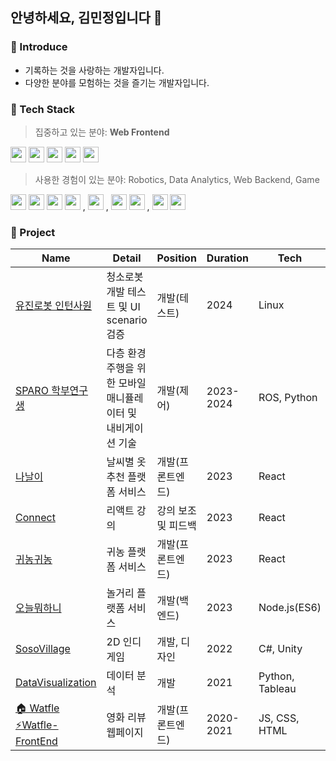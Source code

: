 ## 안녕하세요, 김민정입니다 🙂
### 🚀 Introduce
- 기록하는 것을 사랑하는 개발자입니다.
- 다양한 분야를 모험하는 것을 즐기는 개발자입니다.

### 🚀 Tech Stack
> 집중하고 있는 분야: **Web Frontend**
<div float="left" >
  <img src="https://img.shields.io/badge/HTML-E34F26?style=flat-square&logo=HTML5&logoColor=white" height="25px"/>
  <img src="https://img.shields.io/badge/CSS-1572B6?style=flat-square&logo=CSS3&logoColor=white" height="25px"/>
  <img src="https://img.shields.io/badge/JavaScript-F7D71E?style=flat-square&logo=JavaScript&logoColor=white" height="25px"/>
  <img src="https://img.shields.io/badge/React-61DAFB?style=flat-square&logo=React&logoColor=white" height="25px"/>
  <img src="https://img.shields.io/badge/TypeScript-3178C6?style=flat-square&logo=TypeScript&logoColor=white" height="25px"/>
</div>

> 사용한 경험이 있는 분야: Robotics, Data Analytics, Web Backend, Game
<div align="left">
  <img src="https://img.shields.io/badge/Linux-FCC624?style=flat-square&logo=Linux&logoColor=white" height="25px"/>
  <img src="https://img.shields.io/badge/ROS-22314E?style=flat-square&logo=ROS&logoColor=white" height="25px"/>
  <img src="https://img.shields.io/badge/Python-3776AB?style=flat-square&logo=Python&logoColor=white" height="25px"/>
  <img src="https://img.shields.io/badge/C++-00599C?style=flat-square&logo=C%2B%2B&logoColor=white" height="25px"/>
  ,
  <img src="https://img.shields.io/badge/Tableau-E97627?style=flat-square&logo=Tableau&logoColor=white" height="25px"/>
  ,
  <img src="https://img.shields.io/badge/Node.js-5FA04E?style=flat-square&logo=Node.js&logoColor=white" height="25px"/>
  <img src="https://img.shields.io/badge/JAVA-6897BB?style=flat-square&logo=JAVA&logoColor=white" height="25px"/>
  ,
  <img src="https://img.shields.io/badge/C%20Sharp-239120?style=flat-square&logo=CSharp&logoColor=white" height="25px"/>
  <img src="https://img.shields.io/badge/Unity-000000?style=flat-square&logo=Unity&logoColor=white" height="25px"/>
</div>

### 🚀 Project
  
|Name|Detail|Position|Duration|Tech|
|--|--|--|--|--|
|[유진로봇 인턴사원](https://yujinrobot.com/)|청소로봇 개발 테스트 및 UI scenario 검증|개발(테스트)|2024|Linux|
|[SPARO 학부연구생](https://sites.google.com/view/sparo)|다층 환경 주행을 위한 모바일 매니퓰레이터 및 내비게이션 기술|개발(제어)|2023-2024|ROS, Python|
|[나날이](https://github.com/Nanali-cody/frontend)|날씨별 옷추천 플랫폼 서비스|개발(프론트엔드)|2023|React|
|[Connect](https://github.com/Connect-Organization/2023-ReactStudy-Jeong)|리액트 강의|강의 보조 및 피드백|2023|React|
|[귀농귀농](https://github.com/GwinongGwinong/frontend)|귀농 플랫폼 서비스|개발(프론트엔드)|2023|React|
|[오늘뭐하니](https://github.com/UMC-LetsDo/what-you-do-today-back)|놀거리 플랫폼 서비스|개발(백엔드)|2023|Node.js(ES6)|
|[SosoVillage](https://github.com/JeongHyunJi/SosoVillage)|2D 인디게임|개발, 디자인|2022|C#, Unity|
|[DataVisualization](https://github.com/minjeongss/Data-Visualization)|데이터 분석|개발|2021|Python, Tableau|
|[🏠 Watfle](https://github.com/WebGroose/Watfle) <br>[⚡Watfle-FrontEnd](https://github.com/minjeongss/web-Watfle)|영화 리뷰 웹페이지|개발(프론트엔드)|2020-2021|JS, CSS, HTML|
